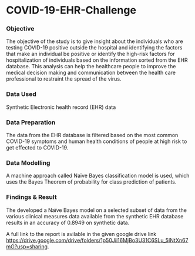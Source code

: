 # COVID-19-EHR-Challenge

### Objective
The objective of the study is to give insight about the individuals who are testing COVID-19 positive outside the hospital and identifying the factors that make an individual be positive or identify the high-risk factors for hospitalization of individuals based on the information sorted from the EHR database. This analysis can help the healthcare people to improve the medical decision making and communication between the health care professional to restraint the spread of the virus.

### Data Used
Synthetic Electronic health record (EHR) data

### Data Preparation
The data from the EHR database is filtered based on the most common COVID-19 symptoms and human health conditions of people at high risk to get effected to COVID-19.

### Data Modelling
A machine approach called Naïve Bayes classification model is used, which uses the Bayes Theorem of probability for class prediction of patients.

### Findings & Result
The developed a Naïve Bayes model on a selected subset of data from the various clinical measures data available from the synthetic EHR database results in an accuracy of 0.8949 on synthetic data.


A full link to the report is avilable in the given google drive link https://drive.google.com/drive/folders/1p50Jii16MjBo3U31C6SLu_5INtXn67mG?usp=sharing.
